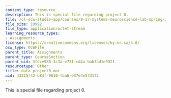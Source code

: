 ```yaml
---
content_type: resource
description: This is special file regarding project 0.
file: /ol-ocw-studio-app/courses/9-17-systems-neuroscience-lab-spring-2013/43225f42b84f9610fba6e37e4e5731f2_data_project0.mat
file_size: 19992
file_type: application/octet-stream
learning_resource_types:
- Assignments
license: https://creativecommons.org/licenses/by-nc-sa/4.0/
ocw_type: OCWFile
parent_title: Assignments
parent_type: CourseSection
parent_uid: 3fdce980-3c3a-e731-cd4a-bab3ad1e9921
resourcetype: Other
title: data_project0.mat
uid: 43225f42-b84f-9610-fba6-e37e4e5731f2
---
```

This is special file regarding project 0.